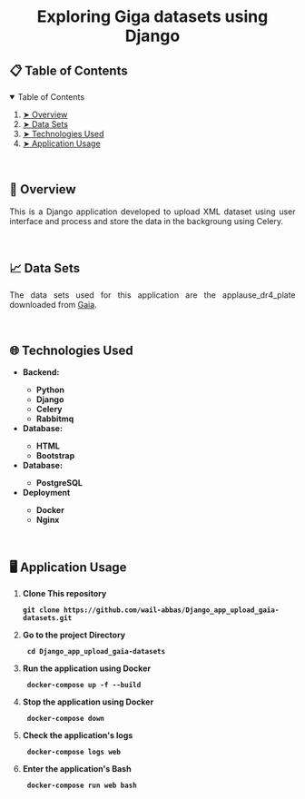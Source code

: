 <h1 align="center"> Exploring Giga datasets using Django </h1>

<h2 id="table-of-contents"> 📋 Table of Contents</h2>
<details open="open">
  <summary>Table of Contents</summary>
  <ol>
    <li><a href="#overview"> ➤ Overview</a></li>
    <li><a href="#data_sets"> ➤ Data Sets</a></li>
    <li><a href="#technologies-used"> ➤ Technologies Used</a></li>
    <li><a href="#application_usage"> ➤ Application Usage</a></li>
  </ol>
</details>

<br>
<h2 id="overview"> 📖 Overview</h2>
<p align="justify"> 
  This is a Django application developed to upload XML dataset using user interface and process and store the data in the backgroung using Celery.
</p>

<br>
<h2 id="data_sets"> 📈 Data Sets</h2>
<p align="justify"> 
  The data sets used for this application are the applause_dr4_plate downloaded from <a href="https://drf-spectacular.readthedocs.io/en/latest/"> Gaia</a></li>.
</p>

<br>
<h2 id="technologies-used"> 🌐 Technologies Used</h2>
<ul>
  <li><b>Backend:</b></li>
    <ul>
      <li><b>Python</b></li>
      <li><b>Django</b></li>
      <li><b>Celery</b></li>
      <li><b>Rabbitmq</b></li>
    </ul>
  <li><b>Database:</b></li>
    <ul>
      <li><b>HTML</b></li>
      <li><b>Bootstrap</b></li>
    </ul>
  <li><b>Database:</b></li>
    <ul>
      <li><b>PostgreSQL</b></li>
    </ul>
  <li><b>Deployment</b> </li>
    <ul>
      <li><b>Docker</b></li>
      <li><b>Nginx</b></li>
    </ul>
</ul>

<br>
<h2 id="application_usage"> 🖥️ Application Usage</h2>

<ol>
  <li><b>Clone This repository<pre><code>git clone https://github.com/wail-abbas/Django_app_upload_gaia-datasets.git</code></pre></b></li>
  <li><b>Go to the project Directory<pre><code> cd Django_app_upload_gaia-datasets</code></pre></b></li>
  <li><b>Run the application using Docker<pre><code> docker-compose up -f --build </code></pre></b></li>
  <li><b>Stop the application using Docker<pre><code> docker-compose down </code></pre></b></li>
  <li><b>Check the application's logs<pre><code> docker-compose logs web </code></pre></b></li>
  <li><b>Enter the application's Bash<pre><code> docker-compose run web bash </code></pre></b></li>
</ol>

